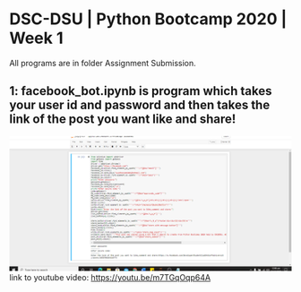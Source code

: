 # DSC-DSU | Python Bootcamp 2020 | Week 1
All programs are in folder Assignment Submission.
## 1: facebook_bot.ipynb is program which takes your user id and password and then takes the link of the post you want like and share!
![Alt text](1.png "a title")
link to youtube video:
https://youtu.be/m7TGqOqp64A